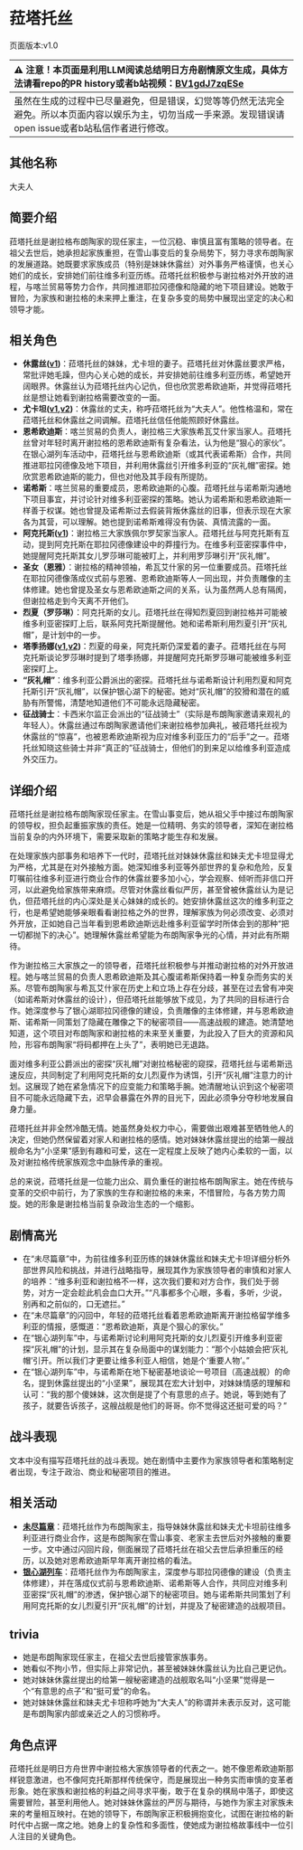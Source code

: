 # 菈塔托丝
页面版本:v1.0
 

| :warning: 注意！本页面是利用LLM阅读总结明日方舟剧情原文生成，具体方法请看repo的PR history或者b站视频：[BV1gdJ7zqESe](https://www.bilibili.com/video/BV1gdJ7zqESe/)         |
|:----------------------------|
| 虽然在生成的过程中已尽量避免，但是错误，幻觉等等仍然无法完全避免。所以本页面内容以娱乐为主，切勿当成一手来源。发现错误请open issue或者b站私信作者进行修改。|



## 其他名称
大夫人
## 简要介绍
菈塔托丝是谢拉格布朗陶家的现任家主，一位沉稳、审慎且富有策略的领导者。在祖父去世后，她承担起家族重担，在雪山事变后的复杂局势下，努力寻求布朗陶家的发展道路。她既要求家族成员（特别是妹妹休露丝）对外事务严格谨慎，也关心她们的成长，安排她们前往维多利亚历练。菈塔托丝积极参与谢拉格对外开放的进程，与喀兰贸易等势力合作，共同推进耶拉冈德像和隐藏的地下项目建设。她敢于冒险，为家族和谢拉格的未来押上重注，在复杂多变的局势中展现出坚定的决心和领导才能。
## 相关角色
-   **休露丝([v1](extended_char_xiu_lu_si.md))**：菈塔托丝的妹妹，尤卡坦的妻子。菈塔托丝对休露丝要求严格，常批评她毛躁，但内心关心她的成长，并安排她前往维多利亚历练，希望她开阔眼界。休露丝认为菈塔托丝内心记仇，但也欣赏恩希欧迪斯，并觉得菈塔托丝是想让她看到谢拉格需要改变的一面。
-   **尤卡坦([v1](extended_char_you_ka_tan.md),[v2](../char_v3/extended_char_you_ka_tan.md))**：休露丝的丈夫，称呼菈塔托丝为“大夫人”。他性格温和，常在菈塔托丝和休露丝之间调解。菈塔托丝信任他能照顾好休露丝。
-   **恩希欧迪斯**：喀兰贸易的负责人，谢拉格三大家族希瓦艾什家当家人。菈塔托丝曾对年轻时离开谢拉格的恩希欧迪斯有复杂看法，认为他是“狠心的家伙”。在银心湖列车活动中，菈塔托丝与恩希欧迪斯（或其代表诺希斯）合作，共同推进耶拉冈德像及地下项目，并利用休露丝引开维多利亚的“灰礼帽”密探。她欣赏恩希欧迪斯的能力，但也对他及其手段有所提防。
-   **诺希斯**：喀兰贸易的重要成员，恩希欧迪斯的心腹。菈塔托丝与诺希斯沟通地下项目事宜，并讨论针对维多利亚密探的策略。她认为诺希斯和恩希欧迪斯一样善于权谋。她也曾提及诺希斯过去假装背叛休露丝的旧事，但表示现在大家各为其营，可以理解。她也提到诺希斯难得没有伪装、真情流露的一面。
-   **阿克托斯([v1](extended_char_a_ke_tuo_si.md))**：谢拉格三大家族佩尔罗契家当家人。菈塔托丝与阿克托斯有互动，提到阿克托斯在耶拉冈德像建设中的莽撞行为。在维多利亚密探事件中，她提醒阿克托斯其女儿罗莎琳可能被盯上，并利用罗莎琳引开“灰礼帽”。
-   **圣女（恩雅）**：谢拉格的精神领袖，希瓦艾什家的另一位重要成员。菈塔托丝在耶拉冈德像落成仪式前与恩雅、恩希欧迪斯等人一同出现，并负责雕像的主体修建。她也曾提及圣女与恩希欧迪斯之间的关系，认为虽然两人总有隔阂，但谢拉格走到今天离不开他们。
-   **烈夏（罗莎琳）**：阿克托斯的女儿。菈塔托丝在得知烈夏回到谢拉格并可能被维多利亚密探盯上后，联系阿克托斯提醒他。她和诺希斯利用烈夏引开“灰礼帽”，是计划中的一步。
-   **塔季扬娜([v1](extended_char_ta_ji_yang_na.md),[v2](../char_v3/extended_char_ta_ji_yang_na.md))**：烈夏的母亲，阿克托斯仍深爱着的妻子。菈塔托丝在与阿克托斯谈论罗莎琳时提到了塔季扬娜，并提醒阿克托斯罗莎琳可能被维多利亚密探盯上。
-   **“灰礼帽”**：维多利亚公爵派出的密探。菈塔托丝与诺希斯设计利用烈夏和阿克托斯引开“灰礼帽”，以保护银心湖下的秘密。她对“灰礼帽”的狡猾和潜在的威胁有所警惕，清楚地知道他们不可能永远隐藏秘密。
-   **征战骑士**：卡西米尔监正会派出的“征战骑士”（实际是布朗陶家邀请来观礼的年轻人）。休露丝通过布朗陶家邀请他们来谢拉格参加典礼，被菈塔托丝视为休露丝的“惊喜”，也被恩希欧迪斯视为应对维多利亚压力的“后手”之一。菈塔托丝知晓这些骑士并非“真正的”征战骑士，但他们的到来足以给维多利亚造成外交压力。
## 详细介绍
菈塔托丝是谢拉格布朗陶家现任家主。在雪山事变后，她从祖父手中接过布朗陶家的领导权，担负起重振家族的责任。她是一位精明、务实的领导者，深知在谢拉格当前复杂的内外环境下，需要采取新的策略才能生存和发展。

在处理家族内部事务和培养下一代时，菈塔托丝对妹妹休露丝和妹夫尤卡坦显得尤为严格，尤其是在对外接触方面。她深知维多利亚等外部世界的复杂和危险，反复叮嘱前往维多利亚进行商业合作的休露丝要多加小心，学会观察、倾听而非信口开河，以此避免给家族带来麻烦。尽管对休露丝看似严厉，甚至曾被休露丝认为是记仇，但菈塔托丝的内心深处是关心妹妹的成长的。她安排休露丝这次的维多利亚之行，也是希望她能够亲眼看看谢拉格之外的世界，理解家族为何必须改变、必须对外开放，正如她自己当年看到恩希欧迪斯远赴维多利亚留学时所体会到的那种“把一切都抛下的决心”。她理解休露丝希望能为布朗陶家争光的心情，并对此有所期待。

作为谢拉格三大家族之一的领导者，菈塔托丝积极参与并推动谢拉格的对外开放进程。她与喀兰贸易的负责人恩希欧迪斯及其心腹诺希斯保持着一种复杂而务实的关系。尽管布朗陶家与希瓦艾什家在历史上和立场上存在分歧，甚至在过去曾有冲突（如诺希斯对休露丝的设计），但菈塔托丝能够放下成见，为了共同的目标进行合作。她深度参与了银心湖耶拉冈德像的建设，负责雕像的主体修建，并与恩希欧迪斯、诺希斯一同策划了隐藏在雕像之下的秘密项目——高速战舰的建造。她清楚地知道，这个项目对布朗陶家和谢拉格的未来至关重要，为此投入了巨大的资源和风险，形容布朗陶家“将码都押在上头了”，表明她已无退路。

面对维多利亚公爵派出的密探“灰礼帽”对谢拉格秘密的窥探，菈塔托丝与诺希斯迅速反应，共同制定了利用阿克托斯的女儿烈夏作为诱饵，引开“灰礼帽”注意力的计划。这展现了她在紧急情况下的应变能力和策略手腕。她清醒地认识到这个秘密项目不可能永远隐藏下去，迟早会暴露在外界的目光下，因此必须争分夺秒地发展自身力量。

菈塔托丝并非全然冷酷无情。她虽然身处权力中心，需要做出艰难甚至牺牲他人的决定，但她仍然保留着对家人和谢拉格的感情。她对妹妹休露丝提出的给第一艘战舰命名为“小坚果”感到有趣和可爱，这在一定程度上反映了她内心柔软的一面，以及对谢拉格传统家族观念中血脉传承的重视。

总的来说，菈塔托丝是一位能力出众、肩负重任的谢拉格布朗陶家主。她在传统与变革的交织中前行，为了家族的生存和谢拉格的未来，不惜冒险，与各方势力周旋。她的形象是谢拉格当前复杂政治生态的一个缩影。
## 剧情高光
*   在“未尽篇章”中，为前往维多利亚历练的妹妹休露丝和妹夫尤卡坦详细分析外部世界风险和挑战，并进行战略指导，展现其作为家族领导者的审慎和对家人的培养：“维多利亚和谢拉格不一样，这次我们要和对方合作，我们处于弱势，对方一定会趁此机会血口大开。”“凡事都多个心眼，多看，多听，少说，别再和之前似的，口无遮拦。”
*   在“未尽篇章”的闪回中，年轻的菈塔托丝看着恩希欧迪斯离开谢拉格留学维多利亚的情报，感慨道：“恩希欧迪斯，真是个狠心的家伙。”
*   在“银心湖列车”中，与诺希斯讨论利用阿克托斯的女儿烈夏引开维多利亚密探“灰礼帽”的计划，显示其在复杂局面中的谋划能力：“那个小姑娘会把‘灰礼帽’引开。所以我们才更要让维多利亚人相信，她是个‘重要人物’。”
*   在“银心湖列车”中，与诺希斯在地下秘密基地谈论一号项目（高速战舰）的命名，提到休露丝提出的“小坚果”，展现其在宏大计划中，对妹妹情感的理解和认可：“我的那个傻妹妹，这次倒是提了个有意思的点子。她说，等到她有了孩子，就要告诉孩子，这艘战舰是他们的哥哥。你不觉得这还挺可爱的吗？”
## 战斗表现
文本中没有描写菈塔托丝的战斗表现。她在剧情中主要作为家族领导者和策略制定者出现，专注于政治、商业和秘密项目的推进。
## 相关活动
-   **[未尽篇章](../stories/act11mini.md)**：菈塔托丝作为布朗陶家主，指导妹妹休露丝和妹夫尤卡坦前往维多利亚进行商业合作，这是布朗陶家在雪山事变、老家主去世后对外接触的重要一步。文中通过闪回片段，侧面展现了菈塔托丝在祖父去世后承担重压的经历，以及她对恩希欧迪斯早年离开谢拉格的看法。
-   **[银心湖列车](../stories/act30side.md)**：菈塔托丝作为布朗陶家主，深度参与耶拉冈德像的建设（负责主体修建），并在落成仪式前与恩希欧迪斯、诺希斯等人合作，共同应对维多利亚密探“灰礼帽”的渗透，保护银心湖下的秘密项目。她与诺希斯共同策划了利用阿克托斯的女儿烈夏引开“灰礼帽”的计划，并提及了秘密建造的战舰项目。
## trivia
*   她是布朗陶家现任家主，在祖父去世后接管家族事务。
*   她看似不拘小节，但实际上非常记仇，甚至被妹妹休露丝认为比自己更记仇。
*   她对妹妹休露丝提出的给第一艘秘密建造的战舰取名叫“小坚果”觉得是一个“有意思的点子”和“挺可爱”的命名。
*   她对妹妹休露丝和妹夫尤卡坦称呼她为“大夫人”的称谓并未表示反对，这可能是布朗陶家内部或亲近之人的习惯称呼。
## 角色点评
菈塔托丝是明日方舟世界中谢拉格大家族领导者的代表之一。她不像恩希欧迪斯那样锐意激进，也不像阿克托斯那样传统保守，而是展现出一种务实而审慎的变革者形象。她在家族和谢拉格的利益之间寻求平衡，敢于在复杂的棋局中落子，即使这需要冒险，甚至利用他人。她对妹妹休露丝的严厉与期待，与她作为家主对家族未来的考量相互映衬。在她的领导下，布朗陶家正积极拥抱变化，试图在谢拉格的新时代中占据一席之地。她身上的复杂性和多面性，使她成为谢拉格故事线中一位引人注目的关键角色。